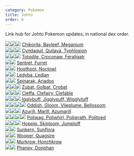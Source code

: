 ```yaml
---
category: Pokemon
title: Johto
order: 6
---
```

Link hub for Johto Pokemon updates, in national dex order.

![](https://serebii.net/pokedex-dp/icon/152.gif)![](https://serebii.net/pokedex-dp/icon/153.gif)![](https://serebii.net/pokedex-dp/icon/154.gif) [Chikorita, Bayleef, Meganium](/joyfuljohto/pokemon/chikorita)  
![](https://serebii.net/pokedex-dp/icon/155.gif)![](https://serebii.net/pokedex-dp/icon/156.gif)![](https://serebii.net/pokedex-dp/icon/157.gif) [Cyndaquil, Quilava, Typhlosion](/joyfuljohto/pokemon/cyndaquil)  
![](https://serebii.net/pokedex-dp/icon/158.gif)![](https://serebii.net/pokedex-dp/icon/159.gif)![](https://serebii.net/pokedex-dp/icon/160.gif) [Totodile, Croconaw, Feraligatr](/joyfuljohto/pokemon/totodile)  
![](https://serebii.net/pokedex-dp/icon/161.gif)![](https://serebii.net/pokedex-dp/icon/162.gif) [Sentret, Furret](/joyfuljohto/pokemon/sentret)  
![](https://serebii.net/pokedex-dp/icon/163.gif)![](https://serebii.net/pokedex-dp/icon/164.gif) [Hoothoot, Noctowl](/joyfuljohto/pokemon/hoothoot)  
![](https://serebii.net/pokedex-dp/icon/165.gif)![](https://serebii.net/pokedex-dp/icon/166.gif) [Ledyba, Ledian](/joyfuljohto/pokemon/ledyba)  
![](https://serebii.net/pokedex-dp/icon/167.gif)![](https://serebii.net/pokedex-dp/icon/168.gif) [Spinarak, Ariados](/joyfuljohto/pokemon/spinarak)  
![](https://serebii.net/pokedex-dp/icon/041.gif)![](https://serebii.net/pokedex-dp/icon/042.gif)![](https://serebii.net/pokedex-dp/icon/169.gif) [Zubat, Golbat, Crobat](/joyfuljohto/pokemon/zubat)  
![](https://serebii.net/pokedex-dp/icon/173.gif)![](https://serebii.net/pokedex-dp/icon/035.gif)![](https://serebii.net/pokedex-dp/icon/036.gif) [Cleffa, Clefairy, Clefable](/joyfuljohto/pokemon/cleffa)  
![](https://serebii.net/pokedex-dp/icon/174.gif)![](https://serebii.net/pokedex-dp/icon/039.gif)![](https://serebii.net/pokedex-dp/icon/040.gif) [Igglybuff, Jigglypuff, Wigglytuff](/joyfuljohto/pokemon/igglybuff)  
![](https://serebii.net/pokedex-dp/icon/043.gif)![](https://serebii.net/pokedex-dp/icon/044.gif)![](https://serebii.net/pokedex-dp/icon/045.gif)![](https://serebii.net/pokedex-dp/icon/182.gif) [Oddish, Gloom, Vileplume, Bellossom](/joyfuljohto/pokemon/oddish)  
![](https://serebii.net/pokedex-dp/icon/298.gif)![](https://serebii.net/pokedex-dp/icon/183.gif)![](https://serebii.net/pokedex-dp/icon/184.gif) [Azurill, Marill, Azumarill](/joyfuljohto/pokemon/azurill)  
![](https://serebii.net/pokedex-dp/icon/060.gif)![](https://serebii.net/pokedex-dp/icon/061.gif)![](https://serebii.net/pokedex-dp/icon/062.gif)![](https://serebii.net/pokedex-dp/icon/186.gif) [Poliwag, Poliwhirl, Poliwrath, Politoed](/joyfuljohto/pokemon/poliwag)  
![](https://serebii.net/pokedex-dp/icon/187.gif)![](https://serebii.net/pokedex-dp/icon/188.gif)![](https://serebii.net/pokedex-dp/icon/189.gif) [Hoppip, Skiploom, Jumpluff](/joyfuljohto/pokemon/hoppip)  
![](https://serebii.net/pokedex-dp/icon/191.gif)![](https://serebii.net/pokedex-dp/icon/192.gif) [Sunkern, Sunflora](/joyfuljohto/pokemon/sunkern)  
![](https://serebii.net/pokedex-dp/icon/194.gif)![](https://serebii.net/pokedex-dp/icon/195.gif) [Wooper, Quagsire](/joyfuljohto/pokemon/wooper)  
![](https://serebii.net/pokedex-dp/icon/198.gif)![](https://serebii.net/pokedex-dp/icon/430.gif) [Murkrow, Honchkrow](/joyfuljohto/pokemon/murkrow)  
![](https://serebii.net/pokedex-dp/icon/231.gif)![](https://serebii.net/pokedex-dp/icon/232.gif) [Phanpy, Donphan](/joyfuljohto/pokemon/phanpy)